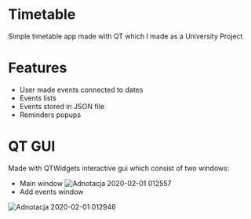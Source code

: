 # Timetable
Simple timetable app made with QT which I made as a University Project

# Features
- User made events connected to dates
- Events lists 
- Events stored in JSON file
- Reminders popups

# QT GUI
Made with QTWidgets interactive gui which consist of two windows:
- Main window
![Adnotacja 2020-02-01 012557](https://user-images.githubusercontent.com/43812114/73583395-2c74fd80-4492-11ea-858c-0af47756cc87.png)
- Add events window

![Adnotacja 2020-02-01 012946](https://user-images.githubusercontent.com/43812114/73583416-58907e80-4492-11ea-9a33-01522e7a6de0.png)

